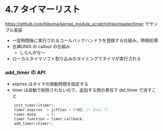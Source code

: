 # 4.7 タイマーリスト

https://github.com/hiboma/kernel_module_scratch/tree/master/timer でサンプル実装

 * 一定時間後に実行されるコールバックハンドラを登録する仕組み。時限処理
 * 古典UNIX の callout の仕組み
   * しらんがな〜
 * ローカルタイマソフト割り込みのタイミングでタイマが実行される

### add_timer の API

 * expires はタイマの発動時間を指定する
 * timer は自動で削除されないので、追加する側の責任で del_timer で消すこと

```c
	init_timer(&timer);
	timer.expires  = jiffies + 3*HZ; /* 3sec */
	timer.data     = 0;
	timer.function = timer_callback;
	add_timer(&timer);
``` 